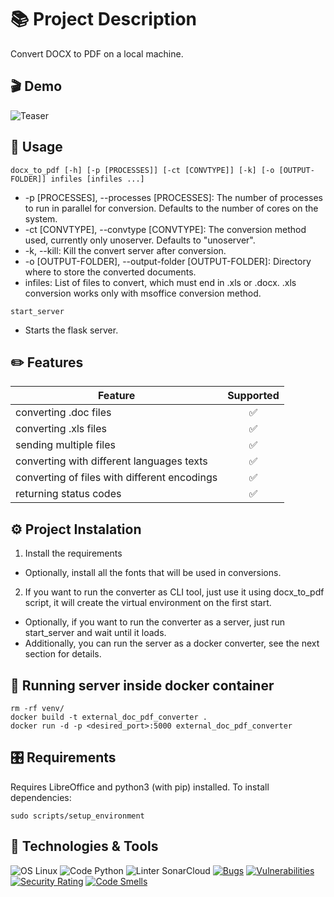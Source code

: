 # 📚 Project Description
Convert DOCX to PDF on a local machine.

## 🎬 Demo

![Teaser](https://imgur.com/LpGefCM.gif)

## 📝 Usage
    docx_to_pdf [-h] [-p [PROCESSES]] [-ct [CONVTYPE]] [-k] [-o [OUTPUT-FOLDER]] infiles [infiles ...]
- -p [PROCESSES], --processes [PROCESSES]: The number of processes to run in parallel for conversion. Defaults to the number of cores on the system.
- -ct [CONVTYPE], --convtype [CONVTYPE]: The conversion method used, currently only unoserver. Defaults to "unoserver".
- -k, --kill: Kill the convert server after conversion.
- -o [OUTPUT-FOLDER], --output-folder [OUTPUT-FOLDER]: Directory where to store the converted documents.
- infiles: List of files to convert, which must end in .xls or .docx. .xls conversion works only with msoffice conversion method.

```
start_server
```
 - Starts the flask server.

## ✏️ Features

| Feature                                      | Supported |
|----------------------------------------------|:---------:|
| converting .doc files                        |     ✅     |
| converting .xls files                        |     ✅     |
| sending multiple files                       |     ✅     |
| converting with different languages texts    |     ✅     |
| converting of files with different encodings |     ✅     |
| returning status codes                       |     ✅     |

## ⚙️ Project Instalation
1. Install the requirements
  * Optionally, install all the fonts that will be used in conversions.
2. If you want to run the converter as CLI tool, just use it using docx_to_pdf script, it will create the virtual environment on the first start.
  * Optionally, if you want to run the converter as a server, just run start_server and wait until it loads.
  * Additionally, you can run the server as a docker converter, see the next section for details.

## 🐳 Running server inside docker container
    rm -rf venv/
    docker build -t external_doc_pdf_converter .
    docker run -d -p <desired_port>:5000 external_doc_pdf_converter

## 🎛️ Requirements
Requires LibreOffice and python3 (with pip) installed.
To install dependencies:

    sudo scripts/setup_environment

## 🔧 Technologies & Tools
![OS Linux](https://img.shields.io/badge/OS-Linux-informational?style=flat&logo=linux&logoColor=white&color=2bbc8a)
![Code Python](https://img.shields.io/badge/Code-Python-informational?style=flat&logo=Python&logoColor=white&color=2bbc8a)
![Linter SonarCloud](https://img.shields.io/badge/Linter-SonarCloud-informational?style=flat&logo=SonarCloud&logoColor=white&color=2bbc8a)
[![Bugs](https://sonarcloud.io/api/project_badges/measure?project=InnoSWP_External_Doc_Pdf_Converter&metric=bugs)](https://sonarcloud.io/summary/new_code?id=InnoSWP_External_Doc_Pdf_Converter)
[![Vulnerabilities](https://sonarcloud.io/api/project_badges/measure?project=InnoSWP_External_Doc_Pdf_Converter&metric=vulnerabilities)](https://sonarcloud.io/summary/new_code?id=InnoSWP_External_Doc_Pdf_Converter)
[![Security Rating](https://sonarcloud.io/api/project_badges/measure?project=InnoSWP_External_Doc_Pdf_Converter&metric=security_rating)](https://sonarcloud.io/summary/new_code?id=InnoSWP_External_Doc_Pdf_Converter)
[![Code Smells](https://sonarcloud.io/api/project_badges/measure?project=InnoSWP_External_Doc_Pdf_Converter&metric=code_smells)](https://sonarcloud.io/summary/new_code?id=InnoSWP_External_Doc_Pdf_Converter)
